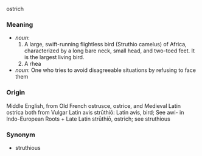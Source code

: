 ostrich
### Meaning
+ _noun_:
   1. A large, swift-running flightless bird (Struthio camelus) of Africa, characterized by a long bare neck, small head, and two-toed feet. It is the largest living bird.
   2. A rhea
+ _noun_: One who tries to avoid disagreeable situations by refusing to face them

### Origin

Middle English, from Old French ostrusce, ostrice, and Medieval Latin ostrica both from Vulgar Latin avis strūthiō: Latin avis, bird; See awi- in Indo-European Roots + Late Latin strūthiō, ostrich; see struthious

### Synonym

+ struthious


